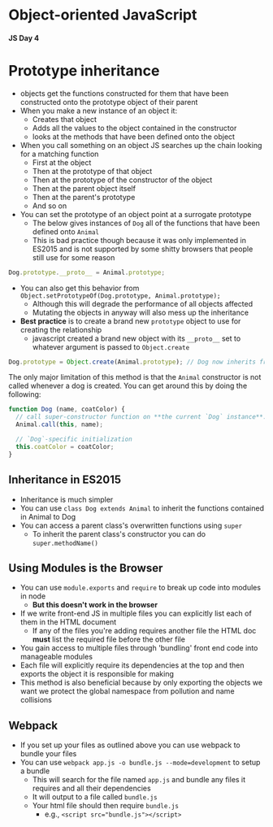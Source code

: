 # Object-oriented JavaScript
#### JS Day 4
# Prototype inheritance
- objects get the functions constructed for them that have been constructed onto the prototype object of their parent
- When you make a new instance of an object it:
  - Creates that object
  - Adds all the values to the object contained in the constructor
  - looks at the methods that have been defined onto the object
- When you call something on an object JS searches up the chain looking for a matching function
  - First at the object
  - Then at the prototype of that object
  - Then at the prototype of the constructor of the object
  - Then at the parent object itself
  - Then at the parent's prototype
  - And so on
- You can set the prototype of an object point at a surrogate prototype
  - The below gives instances of `Dog` all of the functions that have been defined onto `Animal`
  - This is bad practice though because it was only implemented in ES2015 and is not supported by some shitty browsers that people still use for some reason
```javascript
Dog.prototype.__proto__ = Animal.prototype;
```
  - You can also get this behavior from `Object.setPrototypeOf(Dog.prototype, Animal.prototype);`
    - Although this will degrade the performance of all objects affected
	- Mutating the objects in anyway will also mess up the inheritance
  - **Best practice** is to create a brand new `prototype` object to use for creating the relationship
	- javascript created a brand new object with its `__proto__` set to whatever argument is passed to `Object.create`
```javascript
Dog.prototype = Object.create(Animal.prototype); // Dog now inherits from Animal
```
The only major limitation of this method is that the `Animal` constructor is not called whenever a dog is created. You can get around this by doing the following:
```javascript
function Dog (name, coatColor) {
  // call super-constructor function on **the current `Dog` instance**.
  Animal.call(this, name);

  // `Dog`-specific initialization
  this.coatColor = coatColor;
}
```
## Inheritance in ES2015
- Inheritance is much simpler
- You can use `class Dog extends Animal` to inherit the functions contained in Animal to Dog
- You can access a parent class's overwritten functions using `super`
  - To inherit the parent class's constructor you can do `super.methodName()`
## Using Modules is the Browser
- You can use `module.exports` and `require` to break up code into modules in node
  - **But this doesn't work in the browser**
- If we write front-end JS in multiple files you can explicitly list each of them in the HTML document
  - If any of the files you're adding requires another file the HTML doc **must** list the required file before the other file
- You gain access to multiple files through 'bundling' front end code into manageable modules
- Each file will explicitly require its dependencies at the top and then exports the object it is responsible for making
- This method is also beneficial because by only exporting the objects we want we protect the global namespace from pollution and name collisions
## Webpack
- If you set up your files as outlined above you can use webpack to bundle your files
- You can use `webpack app.js -o bundle.js --mode=development` to setup a bundle
  - This will search for the file named `app.js` and bundle any files it requires and all their dependencies
  - It will output to a file called `bundle.js`
  - Your html file should then require `bundle.js`
    - e.g., `<script src="bundle.js"></script>`
